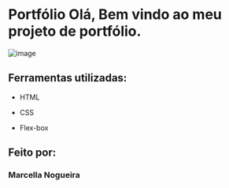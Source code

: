 # Portfólio Olá, Bem vindo ao meu projeto de portfólio.

![image](https://avatars.githubusercontent.com/u/175051346?v=4)

## Ferramentas utilizadas:

* HTML

* CSS

* Flex-box

## Feito por:

### Marcella Nogueira
